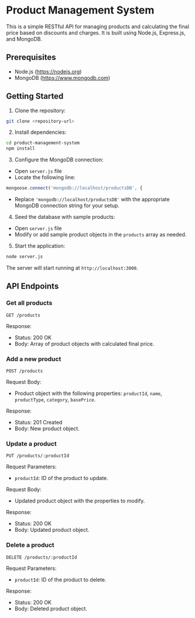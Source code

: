 # Product Management System

This is a simple RESTful API for managing products and calculating the final price based on discounts and charges. It is built using Node.js, Express.js, and MongoDB.

## Prerequisites

- Node.js (https://nodejs.org)
- MongoDB (https://www.mongodb.com)

## Getting Started

1. Clone the repository:

```bash
git clone <repository-url>
```

2. Install dependencies:

```bash
cd product-management-system
npm install
```

3. Configure the MongoDB connection:

- Open `server.js` file
- Locate the following line:
```javascript
mongoose.connect('mongodb://localhost/productsDB', {
```
- Replace `'mongodb://localhost/productsDB'` with the appropriate MongoDB connection string for your setup.

4. Seed the database with sample products:

- Open `server.js` file
- Modify or add sample product objects in the `products` array as needed.

5. Start the application:

```bash
node server.js
```

The server will start running at `http://localhost:3000`.

## API Endpoints

### Get all products

```
GET /products
```

Response:
- Status: 200 OK
- Body: Array of product objects with calculated final price.

### Add a new product

```
POST /products
```

Request Body:
- Product object with the following properties: `productId`, `name`, `productType`, `category`, `basePrice`.

Response:
- Status: 201 Created
- Body: New product object.

### Update a product

```
PUT /products/:productId
```

Request Parameters:
- `productId`: ID of the product to update.

Request Body:
- Updated product object with the properties to modify.

Response:
- Status: 200 OK
- Body: Updated product object.

### Delete a product

```
DELETE /products/:productId
```

Request Parameters:
- `productId`: ID of the product to delete.

Response:
- Status: 200 OK
- Body: Deleted product object.

